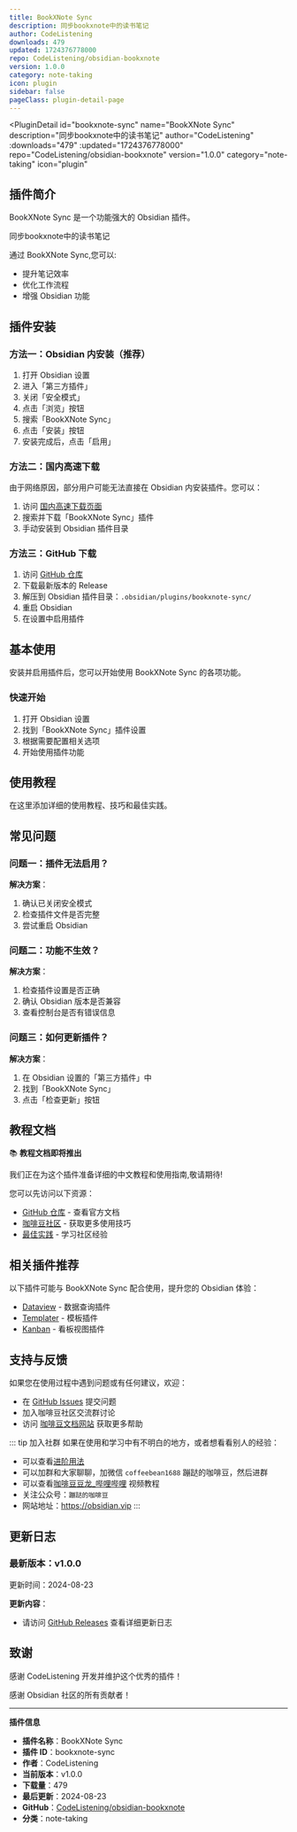 ```yaml
---
title: BookXNote Sync
description: 同步bookxnote中的读书笔记
author: CodeListening
downloads: 479
updated: 1724376778000
repo: CodeListening/obsidian-bookxnote
version: 1.0.0
category: note-taking
icon: plugin
sidebar: false
pageClass: plugin-detail-page
---
```


<PluginDetail
  id="bookxnote-sync"
  name="BookXNote Sync"
  description="同步bookxnote中的读书笔记"
  author="CodeListening"
  :downloads="479"
  :updated="1724376778000"
  repo="CodeListening/obsidian-bookxnote"
  version="1.0.0"
  category="note-taking"
  icon="plugin"
>

<!-- AUTO_GENERATED_START -->
## 插件简介

BookXNote Sync 是一个功能强大的 Obsidian 插件。

同步bookxnote中的读书笔记

通过 BookXNote Sync,您可以:

- 提升笔记效率
- 优化工作流程
- 增强 Obsidian 功能

<!-- AUTO_GENERATED_END -->

<!-- AUTO_GENERATED_START -->
## 插件安装

### 方法一：Obsidian 内安装（推荐）

1. 打开 Obsidian 设置
2. 进入「第三方插件」
3. 关闭「安全模式」
4. 点击「浏览」按钮
5. 搜索「BookXNote Sync」
6. 点击「安装」按钮
7. 安装完成后，点击「启用」

### 方法二：国内高速下载

由于网络原因，部分用户可能无法直接在 Obsidian 内安装插件。您可以：

1. 访问 [国内高速下载页面](/zh/documentation/obsidian-plugins-download.html)
2. 搜索并下载「BookXNote Sync」插件
3. 手动安装到 Obsidian 插件目录

### 方法三：GitHub 下载

1. 访问 [GitHub 仓库](https://github.com/CodeListening/obsidian-bookxnote)
2. 下载最新版本的 Release
3. 解压到 Obsidian 插件目录：`.obsidian/plugins/bookxnote-sync/`
4. 重启 Obsidian
5. 在设置中启用插件

## 基本使用

安装并启用插件后，您可以开始使用 BookXNote Sync 的各项功能。

### 快速开始

1. 打开 Obsidian 设置
2. 找到「BookXNote Sync」插件设置
3. 根据需要配置相关选项
4. 开始使用插件功能

<!-- AUTO_GENERATED_END -->

<!-- CUSTOM_CONTENT_START:tutorial -->
## 使用教程

在这里添加详细的使用教程、技巧和最佳实践。

<!-- CUSTOM_CONTENT_END:tutorial -->

<!-- SHARED_CONTENT_START -->
## 常见问题

### 问题一：插件无法启用？

**解决方案**：
1. 确认已关闭安全模式
2. 检查插件文件是否完整
3. 尝试重启 Obsidian

### 问题二：功能不生效？

**解决方案**：
1. 检查插件设置是否正确
2. 确认 Obsidian 版本是否兼容
3. 查看控制台是否有错误信息

### 问题三：如何更新插件？

**解决方案**：
1. 在 Obsidian 设置的「第三方插件」中
2. 找到「BookXNote Sync」
3. 点击「检查更新」按钮

## 教程文档

📚 **教程文档即将推出**

我们正在为这个插件准备详细的中文教程和使用指南,敬请期待!

您可以先访问以下资源：
- [GitHub 仓库](https://github.com/CodeListening/obsidian-bookxnote) - 查看官方文档
- [咖啡豆社区](/zh/bases/) - 获取更多使用技巧
- [最佳实践](/zh/best-practices/) - 学习社区经验

## 相关插件推荐

以下插件可能与 BookXNote Sync 配合使用，提升您的 Obsidian 体验：

- [Dataview](/zh/plugins/dataview.html) - 数据查询插件
- [Templater](/zh/plugins/templater-obsidian.html) - 模板插件
- [Kanban](/zh/plugins/obsidian-kanban.html) - 看板视图插件

## 支持与反馈

如果您在使用过程中遇到问题或有任何建议，欢迎：

- 在 [GitHub Issues](https://github.com/CodeListening/obsidian-bookxnote/issues) 提交问题
- 加入咖啡豆社区交流群讨论
- 访问 [咖啡豆文档网站](https://obsidian.vip) 获取更多帮助

::: tip 加入社群
如果在使用和学习中有不明白的地方，或者想看看别人的经验：
- 可以查看[进阶用法](/zh/advanced)
- 可以加群和大家聊聊，加微信 `coffeebean1688` 蹦跶的咖啡豆，然后进群
- 可以查看[咖啡豆豆龙_哔哩哔哩](https://space.bilibili.com/618777356) 视频教程
- 关注公众号：`蹦跶的咖啡豆`
- 网站地址：https://obsidian.vip
:::
<!-- SHARED_CONTENT_END -->

<!-- AUTO_GENERATED_START -->
## 更新日志

### 最新版本：v1.0.0

更新时间：2024-08-23

**更新内容**：
- 请访问 [GitHub Releases](https://github.com/CodeListening/obsidian-bookxnote/releases) 查看详细更新日志

## 致谢

感谢 CodeListening 开发并维护这个优秀的插件！

感谢 Obsidian 社区的所有贡献者！

---

**插件信息**
- **插件名称**：BookXNote Sync
- **插件 ID**：bookxnote-sync
- **作者**：CodeListening
- **当前版本**：v1.0.0
- **下载量**：479
- **最后更新**：2024-08-23
- **GitHub**：[CodeListening/obsidian-bookxnote](https://github.com/CodeListening/obsidian-bookxnote)
- **分类**：note-taking
<!-- AUTO_GENERATED_END -->

</PluginDetail>

